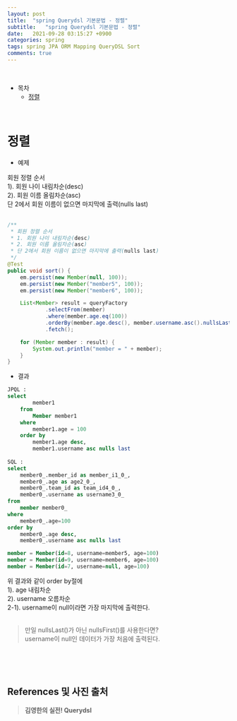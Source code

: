```yaml
---
layout: post
title:  "spring Querydsl 기본문법 - 정렬"
subtitle:   "spring Querydsl 기본문법 - 정렬"
date:   2021-09-28 03:15:27 +0900
categories: spring
tags: spring JPA ORM Mapping QueryDSL Sort
comments: true
---
```



<br>

- 목차
	- [정렬](#정렬)
    
<br>

# 정렬

- 예제 <br>

회원 정렬 순서 <br>
1). 회원 나이 내림차순(desc) <br>
2). 회원 이름 올림차순(asc) <br>
 단 2에서 회원 이름이 없으면 마지막에 출력(nulls last) <br><br>

```java
/**
 * 회원 정렬 순서
 * 1. 회원 나이 내림차순(desc)
 * 2. 회원 이름 올림차순(asc)
 * 단 2에서 회원 이름이 없으면 마지막에 출력(nulls last)
 */
@Test
public void sort() {
	em.persist(new Member(null, 100));
	em.persist(new Member("member5", 100));
	em.persist(new Member("member6", 100));

	List<Member> result = queryFactory
			.selectFrom(member)
			.where(member.age.eq(100))
			.orderBy(member.age.desc(), member.username.asc().nullsLast())
			.fetch();

	for (Member member : result) {
		System.out.println("member = " + member);
	}
}
```

- 결과

```SQL
JPQL :
select
        member1 
    from
        Member member1 
    where
        member1.age = 100 
    order by
        member1.age desc,
        member1.username asc nulls last
		
SQL :
select
	member0_.member_id as member_i1_0_,
	member0_.age as age2_0_,
	member0_.team_id as team_id4_0_,
	member0_.username as username3_0_ 
from
	member member0_ 
where
	member0_.age=100 
order by
	member0_.age desc,
	member0_.username asc nulls last

member = Member(id=8, username=member5, age=100)
member = Member(id=9, username=member6, age=100)
member = Member(id=7, username=null, age=100)
```

위 결과와 같이 order by절에 <br>
1). age 내림차순 <br>
2). username 오름차순 <br>
2-1). username이 null이라면 가장 마지막에 출력한다. <br><br>


> 만일 nullsLast()가 아닌 nullsFirst()를 사용한다면? <br>
username이 null인 데이터가 가장 처음에 출력된다.



<br><br><br>
## References 및 사진 출처

> __김영한의 실전! Querydsl__